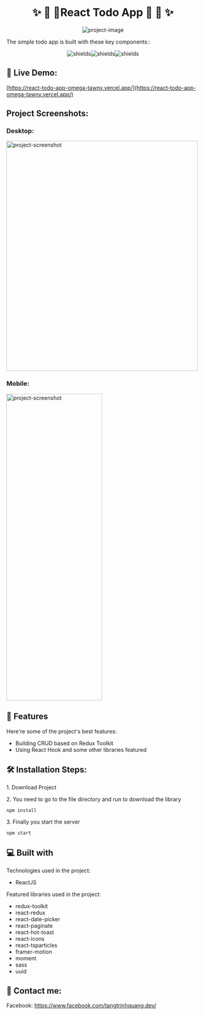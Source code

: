 <h1 align="center" id="title">✨ 🎉 🎉React Todo App 🎉 🎉 ✨</h1>

<p align="center"><img src="https://socialify.git.ci/tangtrinhquang/react-todo-app/image?description=1&amp;font=Inter&amp;language=1&amp;name=1&amp;owner=1&amp;pattern=Circuit%20Board&amp;theme=Light" alt="project-image"></p>

<p id="description">
The simple todo app is built with these key components::</p>
<p align="center"><img src="https://img.shields.io/badge/-ReactJS-blue" alt="shields"><img src="https://img.shields.io/badge/-React%20Hook-red" alt="shields"><img src="https://img.shields.io/badge/-Redux%20Toolkit-blueviolet" alt="shields"></p>

<h2>🚀 Live Demo:</h2>

[https://react-todo-app-omega-tawny.vercel.app/](https://react-todo-app-omega-tawny.vercel.app/)

<h2>Project Screenshots:</h2>
<h3>Desktop:</h3>
<img src="https://i.ibb.co/g7HmMpc/banner-desktop.png" width="500" height ="600" alt="project-screenshot">

<h3>Mobile:</h3>
<img src="https://i.ibb.co/2cGH0T5/banner-mobile.png" width="250" height="800" alt="project-screenshot">
</div>

  
<h2>🧐 Features</h2>

Here're some of the project's best features:

*   Building CRUD based on Redux Toolkit
*   Using React Hook and some other libraries featured

<h2>🛠️ Installation Steps:</h2>

<p>1. Download Project</p>

<p>2. You need to go to the file directory and run to download the library</p>

```
npm install
```

<p>3. Finally you start the server</p>

```
npm start
```


  
  
<h2>💻 Built with</h2>

Technologies used in the project:

*   ReactJS


Featured libraries used in the project:

*   redux-toolkit
*   react-redux
*   react-date-picker
*   react-paginate
*   react-hot-toast
*   react-icons
*   react-tsparticles
*   framer-motion
*   moment
*   sass
*   uuid


<h2>💖 Contact me:</h2>

Facebook: https://www.facebook.com/tangtrinhquang.dev/

